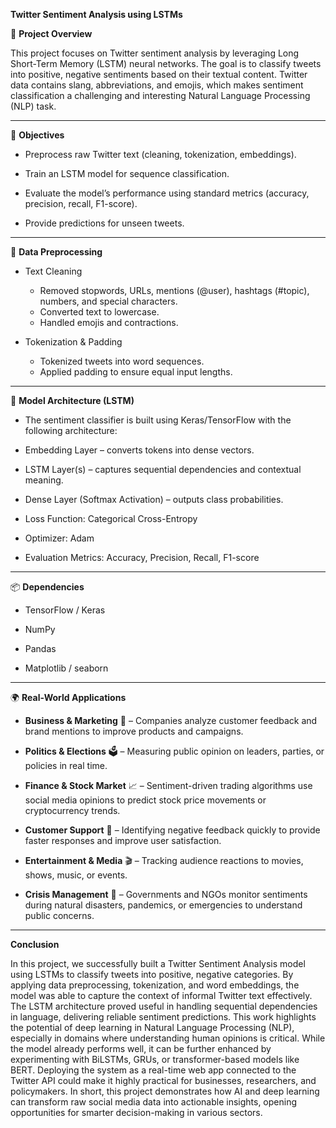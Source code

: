 **Twitter Sentiment Analysis using LSTMs**

📌 **Project Overview**

This project focuses on Twitter sentiment analysis by leveraging Long Short-Term Memory (LSTM) neural networks. The goal is to classify tweets into positive, negative sentiments based on their textual content. Twitter data contains slang, abbreviations, and emojis, which makes sentiment classification a challenging and interesting Natural Language Processing (NLP) task.

---

🎯 **Objectives**

- Preprocess raw Twitter text (cleaning, tokenization, embeddings).

- Train an LSTM model for sequence classification.

- Evaluate the model’s performance using standard metrics (accuracy, precision, recall, F1-score).

- Provide predictions for unseen tweets.

---

🔧 **Data Preprocessing**

- Text Cleaning
    - Removed stopwords, URLs, mentions (@user), hashtags (#topic), numbers, and special characters.
    - Converted text to lowercase.
    - Handled emojis and contractions.

- Tokenization & Padding
    - Tokenized tweets into word sequences.
    - Applied padding to ensure equal input lengths.

---

🤖 **Model Architecture (LSTM)**

- The sentiment classifier is built using Keras/TensorFlow with the following architecture:

- Embedding Layer – converts tokens into dense vectors.

- LSTM Layer(s) – captures sequential dependencies and contextual meaning.

- Dense Layer (Softmax Activation) – outputs class probabilities.

- Loss Function: Categorical Cross-Entropy
- Optimizer: Adam
- Evaluation Metrics: Accuracy, Precision, Recall, F1-score

---

📦 **Dependencies**

- TensorFlow / Keras

- NumPy

- Pandas

- Matplotlib / seaborn

---

🌍 **Real-World Applications**

 - **Business & Marketing** 🏢 – Companies analyze customer feedback and brand mentions to improve products and campaigns.

 - **Politics & Elections** 🗳 – Measuring public opinion on leaders, parties, or policies in real time.

 - **Finance & Stock Market** 📈 – Sentiment-driven trading algorithms use social media opinions to predict stock price movements or cryptocurrency trends.

 - **Customer Support** 💬 – Identifying negative feedback quickly to provide faster responses and improve user satisfaction.

 - **Entertainment & Media** 🎬 – Tracking audience reactions to movies, shows, music, or events.

 - **Crisis Management** 🚨 – Governments and NGOs monitor sentiments during natural disasters, pandemics, or emergencies to understand public concerns.

---

**Conclusion**

In this project, we successfully built a Twitter Sentiment Analysis model using LSTMs to classify tweets into positive, negative categories. By applying data preprocessing, tokenization, and word embeddings, the model was able to capture the context of informal Twitter text effectively. The LSTM architecture proved useful in handling sequential dependencies in language, delivering reliable sentiment predictions.
This work highlights the potential of deep learning in Natural Language Processing (NLP), especially in domains where understanding human opinions is critical. While the model already performs well, it can be further enhanced by experimenting with BiLSTMs, GRUs, or transformer-based models like BERT. Deploying the system as a real-time web app connected to the Twitter API could make it highly practical for businesses, researchers, and policymakers.
In short, this project demonstrates how AI and deep learning can transform raw social media data into actionable insights, opening opportunities for smarter decision-making in various sectors.

